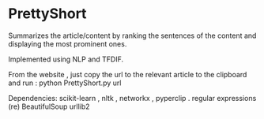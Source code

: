 # PrettyShort
Summarizes the article/content by ranking the sentences of the content and displaying the most prominent ones. 

Implemented using NLP and TFDIF.

From the website , just copy the url to the relevant article to the clipboard and run :
python PrettyShort.py url

Dependencies:
scikit-learn ,
nltk ,
networkx ,
pyperclip .
regular expressions (re)
BeautifulSoup
urllib2
